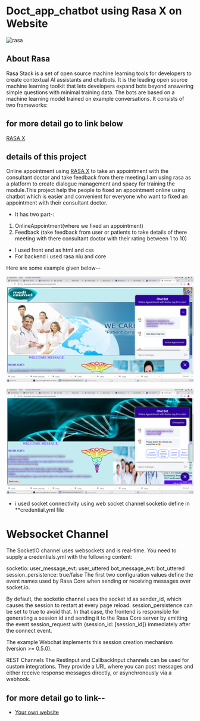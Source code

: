 # Doct_app_chatbot using Rasa X on Website

![rasa](https://d2z6c3c3r6k4bx.cloudfront.net/uploads/event/logo/1077848/2ed953fb073b5e91df6a2e4e10b20578.png)

## About Rasa

Rasa Stack is a set of open source machine learning tools for developers to create contextual AI assistants and chatbots. It is the leading open source machine learning toolkit that lets developers expand bots beyond answering simple questions with minimal training data. The bots are based on a machine learning model trained on example conversations. It consists of two frameworks:

## for more detail go to link below
[RASA X](https://rasa.com/docs/rasa/user-guide/installation/)


## details of this project

Online appointment using [RASA X](https://rasa.com/docs/rasa/user-guide/installation/) to take an appointment with the consultant doctor and take feedback from there meeting.I am using  rasa as a platform to create dialogue management and spacy for training the module.This project help the people to fixed an appointment online using chatbot which is easier and convenient for everyone who want to fixed an appointment with their consultant doctor. 

* It has two part-:
1. OnlineAppointment(where we fixed an appointment)
2. Feedback (take feedback from user or patients to take details of there meeting with there consultant doctor with their rating between 1 to 10)

* I used front end as html and css
* For backend i used rasa nlu and core


Here are some example given below--

![screenshot](https://github.com/MohammadSarfaraz/Doct_app_chatbot/blob/master/medi%20pict/Screenshot%20from%202019-11-13%2014-20-02.png)

![Markdown logo](https://github.com/MohammadSarfaraz/Doct_app_chatbot/blob/master/medi%20pict/Screenshot%20from%202019-11-13%2014-20-22.png)

* i used socket connectivity using web socket channel  socketio define in **credential.yml file

# Websocket Channel
The SocketIO channel uses websockets and is real-time. You need to supply a credentials.yml with the following content:

socketio:
  user_message_evt: user_uttered
  bot_message_evt: bot_uttered
  session_persistence: true/false
The first two configuration values define the event names used by Rasa Core when sending or receiving messages over socket.io.

By default, the socketio channel uses the socket id as sender_id, which causes the session to restart at every page reload. session_persistence can be set to true to avoid that. In that case, the frontend is responsible for generating a session id and sending it to the Rasa Core server by emitting the event session_request with {session_id: [session_id]} immediately after the connect event.

The example Webchat implements this session creation mechanism (version >= 0.5.0).

REST Channels
The RestInput and CallbackInput channels can be used for custom integrations. They provide a URL where you can post messages and either receive response messages directly, or asynchronously via a webhook.

## for more detail go to link--
 * [Your own website](https://rasa.com/docs/rasa/user-guide/connectors/your-own-website/)




